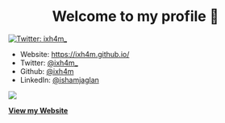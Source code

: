 <h1 align="center">Welcome to my profile 👋</h1>
<p>
  <a href="https://twitter.com/ixh4m\_" target="_blank">
    <img alt="Twitter: ixh4m_" src="https://img.shields.io/twitter/follow/ixh4m\_.svg?style=social" />
  </a>
</p>


* Website: https://ixh4m.github.io/
* Twitter: [@ixh4m\_](https://twitter.com/ixh4m\_)
* Github: [@ixh4m](https://github.com/ixh4m)
* LinkedIn: [@ishamjaglan](https://linkedin.com/in/ishamjaglan)


<!--
**ixh4m/ixh4m** is a ✨ _special_ ✨ repository because its `README.md` (this file) appears on your GitHub profile.

Here are some ideas to get you started:

- 🔭 I’m currently working on ...
- 🌱 I’m currently learning ...
- 👯 I’m looking to collaborate on ...
- 🤔 I’m looking for help with ...
- 💬 Ask me about ...
- 📫 How to reach me: ...
- 😄 Pronouns: ...
- ⚡ Fun fact: ...
-->
 
 ![](https://github-readme-stats.vercel.app/api?username=ixh4m&show_icons=true&hide_border=true)
 
 <a href="https://ixh4m.github.io">**View my Website**</a>
